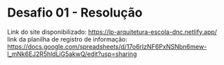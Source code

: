 # Desafio 01 - Resolução

Link do site disponibilizado: <a>https://lp-arquitetura-escola-dnc.netlify.app/</a>
link da planilha de registro de informação: <a>https://docs.google.com/spreadsheets/d/17o6rIzNF6PxNSNbn6mew-l_mNk6EJ2R5hldLiG5akwQ/edit?usp=sharing</a>
